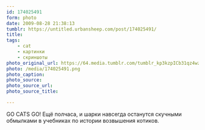 ```yaml
---
id: 174025491
form: photo
date: 2009-08-28 21:38:13
tumblr: https://untitled.urbansheep.com/post/174025491/
title:
tags:
    - cat
    - картинки
    - скриншоты
photo_original_url: https://64.media.tumblr.com/tumblr_kp3kzpICb31qz4wzio1_1280.png
photo: /media/174025491.png
photo_caption: 
photo_source:
photo_source_url:
photo_source_title:

---
```


<p>GO CATS GO! Ещё полчаса, и шарки навсегда останутся скучными обмылками в учебниках по истории возвышения котиков.</p>
